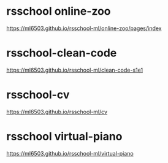 # rsschool online-zoo
https://ml6503.github.io/rsschool-ml/online-zoo/pages/index
# rsschool-clean-code
https://ml6503.github.io/rsschool-ml/clean-code-s1e1
# rsschool-cv
https://ml6503.github.io/rsschool-ml/cv
# rsschool virtual-piano
https://ml6503.github.io/rsschool-ml/virtual-piano
